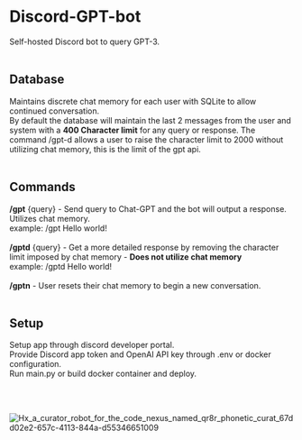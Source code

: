 # Discord-GPT-bot
Self-hosted Discord bot to query GPT-3. 
<br>
<br>

## Database
Maintains discrete chat memory for each user with SQLite to allow continued conversation. <br>
By default the database will maintain the last 2 messages from the user and system with a **400 Character limit** for any query or response.
The command /gpt-d allows a user to raise the character limit to 2000 without utilizing chat memory, this is the limit of the gpt api.
<br>
<br>

## Commands
**/gpt** {query} - Send query to Chat-GPT and the bot will output a response.  Utilizes chat memory.  <br>
example: /gpt Hello world! <br>
<br>
**/gptd** {query} - Get a more detailed response by removing the character limit imposed by chat memory - **Does not utilize chat memory** <br>
example: /gptd Hello world! <br>
<br>
**/gptn** - User resets their chat memory to begin a new conversation.
<br>
<br>

## Setup
Setup app through discord developer portal. <br>
Provide Discord app token and OpenAI API key through .env or docker configuration. <br>
Run main.py or build docker container and deploy.

<br>
<br>

![Hx_a_curator_robot_for_the_code_nexus_named_qr8r_phonetic_curat_67dd02e2-657c-4113-844a-d55346651009](https://github.com/Hayden-Johnston/Discord-GPT-bot/assets/103093070/3b1e1aec-d582-4757-9e72-edda21cba46e)
